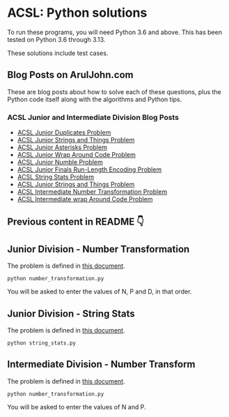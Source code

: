 # ACSL: Python solutions

To run these programs, you will need Python 3.6 and above. This has been tested on Python 3.6 through 3.13.

These solutions include test cases.


## Blog Posts on ArulJohn.com

These are blog posts about how to solve each of these questions, plus the Python code itself along with the algorithms and Python tips.

### ACSL Junior and Intermediate Division Blog Posts

- [ACSL Junior Duplicates Problem](https://aruljohn.com/blog/acsl-duplicates/)
- [ACSL Junior Strings and Things Problem](https://aruljohn.com/blog/acsl-strings-and-things/)
- [ACSL Junior Asterisks Problem](https://aruljohn.com/blog/acsl-asterisks/)
- [ACSL Junior Wrap Around Code Problem](https://aruljohn.com/blog/acsl-wrap-around-code/)
- [ACSL Junior Numble Problem](https://aruljohn.com/blog/acsl-numble/)
- [ACSL Junior Finals Run-Length Encoding Problem](https://aruljohn.com/blog/acsl-finals-run-length-encoding/)
- [ACSL String Stats Problem](https://aruljohn.com/blog/acsl-string-stats/)
- [ACSL Junior Strings and Things Problem](https://aruljohn.com/blog/acsl-strings-and-things/)
- [ACSL Intermediate Number Transformation Problem](https://aruljohn.com/blog/acsl-number-transformation/)
- [ACSL Intermediate wrap Around Code Problem](https://aruljohn.com/blog/acsl-intermediate-wrap-around-code/)


## Previous content in README 👇

## Junior Division - Number Transformation

The problem is defined in [this document](http://www.datafiles.acsl.org/samples/contest1/C_1_JR_Transform.pdf).

    python number_transformation.py

You will be asked to enter the values of N, P and D, in that order.

## Junior Division - String Stats

The problem is defined in [this document](http://www.datafiles.acsl.org/samples/contest2/c2-jr-prog.pdf).

    python string_stats.py

## Intermediate Division - Number Transform

The problem is defined in [this document](http://www.datafiles.acsl.org/samples/contest1/C_1_INT_Transform.pdf).

    python number_transformation.py

You will be asked to enter the values of N and P.
